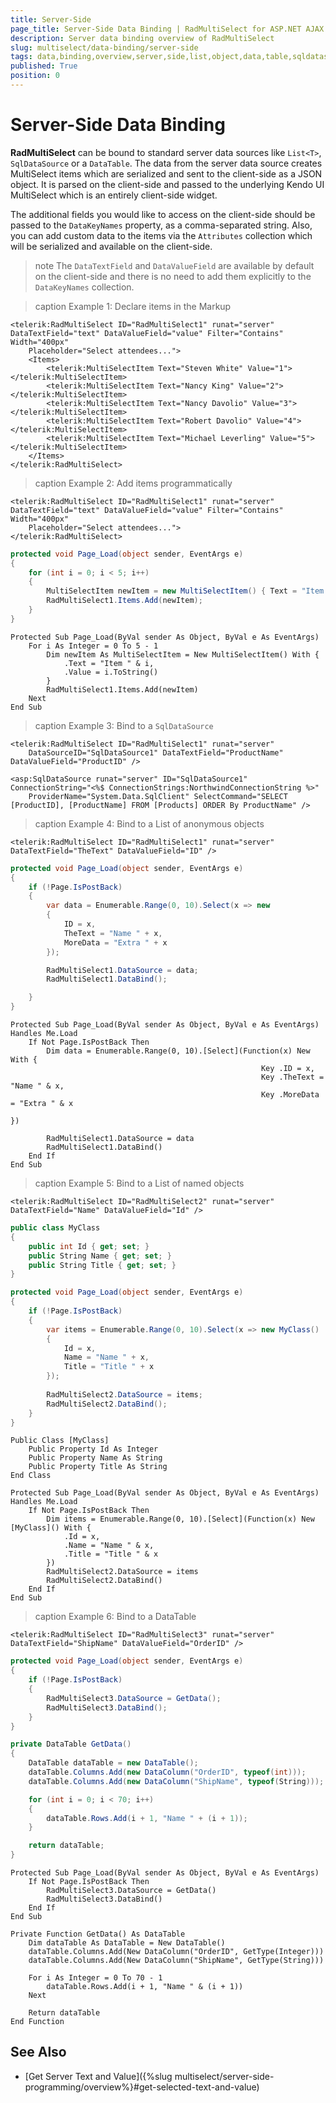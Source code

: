 ```yaml
---
title: Server-Side
page_title: Server-Side Data Binding | RadMultiSelect for ASP.NET AJAX Documentation
description: Server data binding overview of RadMultiSelect
slug: multiselect/data-binding/server-side
tags: data,binding,overview,server,side,list,object,data,table,sqldatasource,declarative
published: True
position: 0
---
```


# Server-Side Data Binding

**RadMultiSelect** can be bound to standard server data sources like `List<T>`, `SqlDataSource` or a `DataTable`. The data from the server data source creates MultiSelect items which are serialized and sent to the client-side as a JSON object. It is parsed on the client-side and passed to the underlying Kendo UI MultiSelect which is an entirely client-side widget. 

The additional fields you would like to access on the client-side should be passed to the `DataKeyNames` property, as a comma-separated string. Also, you can add custom data to the items via the `Attributes` collection which will be serialized and available on the client-side.

>note The `DataTextField` and `DataValueField` are available by default on the client-side and there is no need to add them explicitly to the `DataKeyNames` collection.
>

>caption Example 1: Declare items in the Markup

````ASP.NET
<telerik:RadMultiSelect ID="RadMultiSelect1" runat="server" DataTextField="text" DataValueField="value" Filter="Contains" Width="400px"
    Placeholder="Select attendees...">
    <Items>
        <telerik:MultiSelectItem Text="Steven White" Value="1"></telerik:MultiSelectItem>
        <telerik:MultiSelectItem Text="Nancy King" Value="2"></telerik:MultiSelectItem>
        <telerik:MultiSelectItem Text="Nancy Davolio" Value="3"></telerik:MultiSelectItem>
        <telerik:MultiSelectItem Text="Robert Davolio" Value="4"></telerik:MultiSelectItem>
        <telerik:MultiSelectItem Text="Michael Leverling" Value="5"></telerik:MultiSelectItem>
    </Items>
</telerik:RadMultiSelect>
````

>caption Example 2: Add items programmatically

````ASP.NET
<telerik:RadMultiSelect ID="RadMultiSelect1" runat="server" DataTextField="text" DataValueField="value" Filter="Contains" Width="400px"
    Placeholder="Select attendees...">
</telerik:RadMultiSelect>
````

````C#
protected void Page_Load(object sender, EventArgs e)
{
    for (int i = 0; i < 5; i++)
    {
        MultiSelectItem newItem = new MultiSelectItem() { Text = "Item " + i, Value = i.ToString() });
        RadMultiSelect1.Items.Add(newItem);
    }
}
````
````VB
Protected Sub Page_Load(ByVal sender As Object, ByVal e As EventArgs)
    For i As Integer = 0 To 5 - 1
        Dim newItem As MultiSelectItem = New MultiSelectItem() With {
            .Text = "Item " & i,
            .Value = i.ToString()
        }
        RadMultiSelect1.Items.Add(newItem)
    Next
End Sub
````


>caption Example 3: Bind to a `SqlDataSource`

````ASP.NET
<telerik:RadMultiSelect ID="RadMultiSelect1" runat="server"
    DataSourceID="SqlDataSource1" DataTextField="ProductName" DataValueField="ProductID" />

<asp:SqlDataSource runat="server" ID="SqlDataSource1" ConnectionString="<%$ ConnectionStrings:NorthwindConnectionString %>"
    ProviderName="System.Data.SqlClient" SelectCommand="SELECT [ProductID], [ProductName] FROM [Products] ORDER By ProductName" />
````

>caption Example 4: Bind to a List of anonymous objects

````ASP.NET
<telerik:RadMultiSelect ID="RadMultiSelect1" runat="server" DataTextField="TheText" DataValueField="ID" />
````

````C#
protected void Page_Load(object sender, EventArgs e)
{
	if (!Page.IsPostBack)
	{
		var data = Enumerable.Range(0, 10).Select(x => new
		{
			ID = x,
			TheText = "Name " + x,
			MoreData = "Extra " + x
		});

		RadMultiSelect1.DataSource = data;
		RadMultiSelect1.DataBind();

	}
}
````
````VB
Protected Sub Page_Load(ByVal sender As Object, ByVal e As EventArgs) Handles Me.Load
	If Not Page.IsPostBack Then
		Dim data = Enumerable.Range(0, 10).[Select](Function(x) New With {
														Key .ID = x,
														Key .TheText = "Name " & x,
														Key .MoreData = "Extra " & x
																		})

		RadMultiSelect1.DataSource = data
		RadMultiSelect1.DataBind()
	End If
End Sub
````

>caption Example 5: Bind to a List of named objects

````ASP.NET
<telerik:RadMultiSelect ID="RadMultiSelect2" runat="server" DataTextField="Name" DataValueField="Id" />
````

````C#
public class MyClass
{
    public int Id { get; set; }
    public String Name { get; set; }
    public String Title { get; set; }
}

protected void Page_Load(object sender, EventArgs e)
{
    if (!Page.IsPostBack)
    {
        var items = Enumerable.Range(0, 10).Select(x => new MyClass()
        {
            Id = x,
            Name = "Name " + x,
            Title = "Title " + x
        });
    
        RadMultiSelect2.DataSource = items;
        RadMultiSelect2.DataBind();
    }
}
````
````VB
Public Class [MyClass]
    Public Property Id As Integer
    Public Property Name As String
    Public Property Title As String
End Class

Protected Sub Page_Load(ByVal sender As Object, ByVal e As EventArgs) Handles Me.Load
    If Not Page.IsPostBack Then
        Dim items = Enumerable.Range(0, 10).[Select](Function(x) New [MyClass]() With {
            .Id = x,
            .Name = "Name " & x,
            .Title = "Title " & x
        })
        RadMultiSelect2.DataSource = items
        RadMultiSelect2.DataBind()
    End If
End Sub
````

>caption Example 6: Bind to a DataTable

````ASP.NET
<telerik:RadMultiSelect ID="RadMultiSelect3" runat="server" DataTextField="ShipName" DataValueField="OrderID" />
````

````C#
protected void Page_Load(object sender, EventArgs e)
{
    if (!Page.IsPostBack)
    {
        RadMultiSelect3.DataSource = GetData();
        RadMultiSelect3.DataBind();
    }
}

private DataTable GetData()
{
    DataTable dataTable = new DataTable();
    dataTable.Columns.Add(new DataColumn("OrderID", typeof(int)));
    dataTable.Columns.Add(new DataColumn("ShipName", typeof(String)));

    for (int i = 0; i < 70; i++)
    {
        dataTable.Rows.Add(i + 1, "Name " + (i + 1));
    }

    return dataTable;
}
````
````VB
Protected Sub Page_Load(ByVal sender As Object, ByVal e As EventArgs)
    If Not Page.IsPostBack Then
        RadMultiSelect3.DataSource = GetData()
        RadMultiSelect3.DataBind()
    End If
End Sub

Private Function GetData() As DataTable
    Dim dataTable As DataTable = New DataTable()
    dataTable.Columns.Add(New DataColumn("OrderID", GetType(Integer)))
    dataTable.Columns.Add(New DataColumn("ShipName", GetType(String)))

    For i As Integer = 0 To 70 - 1
        dataTable.Rows.Add(i + 1, "Name " & (i + 1))
    Next

    Return dataTable
End Function
````

## See Also

* [Get Server Text and Value]({%slug multiselect/server-side-programming/overview%}#get-selected-text-and-value)

